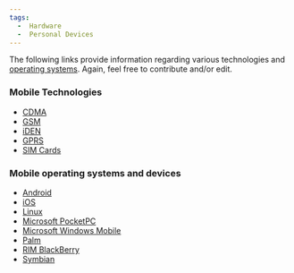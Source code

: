 ```yaml
---
tags:
  -  Hardware
  -  Personal Devices 
---
```

The following links provide information regarding various technologies
and [operating systems](operating_system.md). Again, feel free
to contribute and/or edit.

### Mobile Technologies

- [CDMA](cdma.md)
- [GSM](gsm.md)
- [iDEN](iden.md)
- [GPRS](gprs.md)
- [SIM Cards](sim_cards.md)

### Mobile operating systems and devices

- [Android](android.md)
- [iOS](ios.md)
- [Linux](linux.md)
- [Microsoft PocketPC](microsoft_pocketpc.md)
- [Microsoft Windows Mobile](microsoft_windows_mobile.md)
- [Palm](palm.md)
- [RIM BlackBerry](rim_blackberry.md)
- [Symbian](symbian.md)